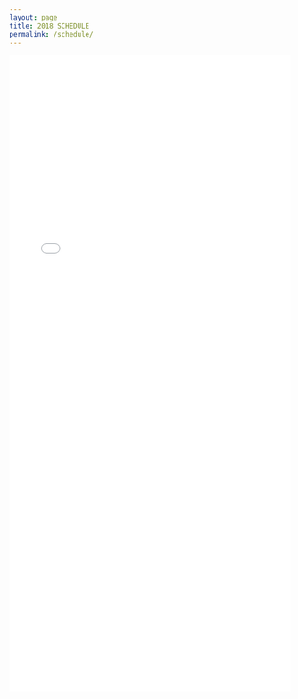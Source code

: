 ```yaml
---
layout: page
title: 2018 SCHEDULE
permalink: /schedule/
---
```

<iframe src="{{ "/assets/Schedule.pdf" | absolute_url }}" style="width: 100%; height:1140px; border: none;"></iframe>